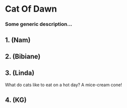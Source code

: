 # Cat Of Dawn

### Some generic description...

## 1. (Nam)

## 2. (Bibiane)

## 3. (Linda)
What do cats like to eat on a hot day?
A mice-cream cone!
## 4. (KG)
